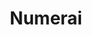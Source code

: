 ---
blog: https://medium.com/numerai
codehost: https://github.com/numerai/example-scripts
logohandle: numerai
sort: numerai
title: Numerai
twitter: https://x.com/numerai
website: https://numer.ai/
---